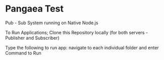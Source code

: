 # Pangaea Test

Pub - Sub System running on Native Node.js

To Run Applications;
Clone this Repository locally (for both servers - Publisher and Subscriber)

Type the following to run app: navigate to each individual folder and enter Command to Run
